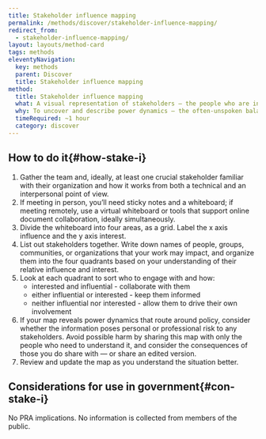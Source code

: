 ```yaml
---
title: Stakeholder influence mapping
permalink: /methods/discover/stakeholder-influence-mapping/
redirect_from:
  - stakeholder-influence-mapping/
layout: layouts/method-card
tags: methods
eleventyNavigation:
  key: methods
  parent: Discover
  title: Stakeholder influence mapping
method:
  title: Stakeholder influence mapping
  what: A visual representation of stakeholders — the people who are involved — and their potential influence and impact on a project or service system, in comparison to one another.
  why: To uncover and describe power dynamics — the often-unspoken balances of influence and control — that could impact project outcomes; prioritize which stakeholders to engage with and how, and inform a communication and engagement approach.
  timeRequired: ~1 hour
  category: discover
---
```


## How to do it{#how-stake-i}

1. Gather the team and, ideally, at least one crucial  stakeholder familiar with their organization and how it works from both a technical and an interpersonal point of view.
1. If meeting in person, you’ll need sticky notes and a whiteboard; if meeting remotely, use a virtual whiteboard or tools that support online document collaboration, ideally simultaneously.
1. Divide the whiteboard into four areas, as a grid. Label the x axis influence and the y axis interest.
1. List out stakeholders together. Write down names of people, groups, communities, or organizations that your work may impact, and organize them into the four quadrants based on your understanding of their relative influence and interest.
1. Look at each quadrant to sort who to engage with and how:
    - interested and influential - collaborate with them
    - either influential or interested - keep them informed
    - neither influential nor interested - allow them to drive their own involvement
1. If your map reveals power dynamics that route around policy, consider whether the information poses personal or professional risk to any stakeholders. Avoid possible harm by sharing this map with only the people who need to understand it, and consider the consequences of those you do share with — or share an edited version.
1. Review and update the map as you understand the situation better.

<section class="method--section method--section--18f-example" markdown="1" >

## Considerations for use in government{#con-stake-i}

No PRA implications. No information is collected from members of the public.

</section>
